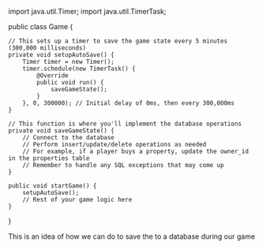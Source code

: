 import java.util.Timer;
import java.util.TimerTask;

public class Game {
    
    // This sets up a timer to save the game state every 5 minutes (300,000 milliseconds)
    private void setupAutoSave() {
        Timer timer = new Timer();
        timer.schedule(new TimerTask() {
            @Override
            public void run() {
                saveGameState();
            }
        }, 0, 300000); // Initial delay of 0ms, then every 300,000ms
    }

    // This function is where you'll implement the database operations
    private void saveGameState() {
        // Connect to the database
        // Perform insert/update/delete operations as needed
        // For example, if a player buys a property, update the owner_id in the properties table
        // Remember to handle any SQL exceptions that may come up
    }

    public void startGame() {
        setupAutoSave();
        // Rest of your game logic here
    }
}

This is an idea of how we can do to save the to a database during our game